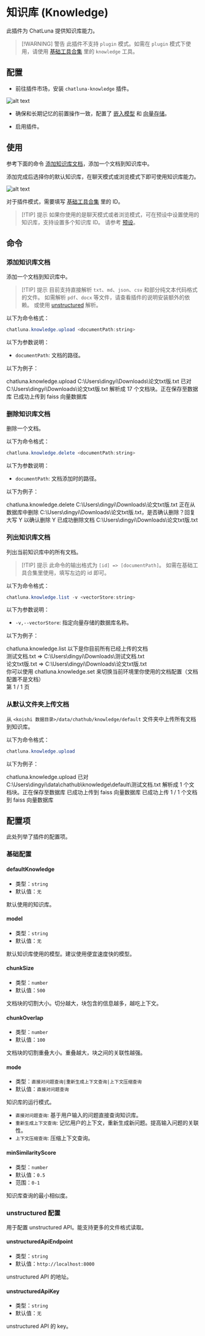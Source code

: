 # 知识库 (Knowledge)

此插件为 ChatLuna 提供知识库能力。

> [!WARNING] 警告
> 此插件不支持 `plugin` 模式。如需在 `plugin` 模式下使用，请使用 [基础工具合集](../plugin/common.md#knowledge) 里的 `knowledge` 工具。

## 配置

- 前往插件市场，安装 `chatluna-knowledge` 插件。

![alt text](../../public/images/image-59.png)

- 确保和长期记忆的前置操作一致，配置了 [嵌入模型](../../guide/configure-embedding-model/introduction.md) 和 [向量存储](../../guide/configure-vector-database/introduction.md)。

- 启用插件。

## 使用

参考下面的命令 [添加知识库文档](#添加知识库文档)，添加一个文档到知识库中。

添加完成后选择你的默认知识库，在聊天模式或浏览模式下即可使用知识库能力。

![alt text](../../public/images/image-60.png)

对于插件模式，需要填写 [基础工具合集](../plugin/common.md#knowledgeid) 里的 ID。

> [!TIP] 提示
> 如果你使用的是聊天模式或者浏览模式，可在预设中设置使用的知识库，支持设置多个知识库 ID。
> 请参考 [预设](../../guide/preset-system/write-preset.md#知识库)。

## 命令

### 添加知识库文档

添加一个文档到知识库中。

> [!TIP] 提示
> 目前支持直接解析 `txt`、`md`、`json`、`csv` 和部分纯文本代码格式的文件。
> 如需解析 `pdf`、`docx` 等文件，请查看插件的说明安装额外的依赖。
> 或使用 [unstructured](https://github.com/Unstructured-IO/unstructured) 解析。

以下为命令格式：

```powershell
chatluna.knowledge.upload <documentPath:string>
```

以下为参数说明：

- `documentPath`: 文档的路径。

以下为例子：

<chat-panel>
  <chat-message nickname="User">chatluna.knowledge.upload C:\Users\dingyi\Downloads\论文txt版.txt</chat-message>
  <chat-message nickname="Bot">已对 C:\Users\dingyi\Downloads\论文txt版.txt 解析成 17 个文档块。正在保存至数据库</chat-message>
  <chat-message nickname="Bot">已成功上传到 faiss 向量数据库</chat-message>
</chat-panel>

### 删除知识库文档

删除一个文档。

以下为命令格式：

```powershell
chatluna.knowledge.delete <documentPath:string>
```

以下为参数说明：

- `documentPath`: 文档添加时的路径。

以下为例子：

<chat-panel>
  <chat-message nickname="User">chatluna.knowledge.delete C:\Users\dingyi\Downloads\论文txt版.txt</chat-message>
  <chat-message nickname="Bot">正在从数据库中删除 C:\Users\dingyi\Downloads\论文txt版.txt，是否确认删除？回复大写 Y 以确认删除</chat-message>
  <chat-message nickname="User">Y</chat-message>
  <chat-message nickname="Bot">已成功删除文档 C:\Users\dingyi\Downloads\论文txt版.txt</chat-message>
</chat-panel>

### 列出知识库文档

列出当前知识库中的所有文档。

> [!TIP] 提示
> 此命令的输出格式为 `[id] => [documentPath]`。
> 如需在基础工具合集里使用，填写左边的 id 即可。

以下为命令格式：

```powershell
chatluna.knowledge.list -v <vectorStore:string>
```

以下为参数说明：

- `-v,--vectorStore`: 指定向量存储的数据库名称。

以下为例子：

<chat-panel>
  <chat-message nickname="User">chatluna.knowledge.list </chat-message>
  <chat-message nickname="Bot">以下是你目前所有已经上传的文档<br>测试文档.txt => C:\Users\dingyi\Downloads\测试文档.txt<br>论文txt版.txt => C:\Users\dingyi\Downloads\论文txt版.txt<br>你可以使用 chatluna.knowledge.set 来切换当前环境里你使用的文档配置（文档配置不是文档）<br>第 1 / 1 页</chat-message>
</chat-panel>

### 从默认文件夹上传文档

从 `<koishi 数据目录>/data/chathub/knowledge/default` 文件夹中上传所有文档到知识库。

以下为命令格式：

```powershell
chatluna.knowledge.upload
```

以下为例子：

<chat-panel>
  <chat-message nickname="User">chatluna.knowledge.upload</chat-message>
  <chat-message nickname="Bot">已对 C:\Users\dingyi\data\chathub\knowledge\default\测试文档.txt 解析成 1 个文档块。正在保存至数据库</chat-message>
  <chat-message nickname="Bot">已成功上传到 faiss 向量数据库</chat-message>
  <chat-message nickname="Bot">已成功上传 1 / 1 个文档到 faiss 向量数据库</chat-message>
</chat-panel>

## 配置项

此处列举了插件的配置项。

### 基础配置

#### defaultKnowledge

- 类型：`string`
- 默认值：`无`

默认使用的知识库。

#### model

- 类型：`string`
- 默认值：`无`

默认知识库使用的模型。建议使用便宜速度快的模型。

#### chunkSize

- 类型：`number`
- 默认值：`500`

文档块的切割大小。切分越大，块包含的信息越多，越吃上下文。

#### chunkOverlap

- 类型：`number`
- 默认值：`100`

文档块的切割重叠大小。重叠越大，块之间的关联性越强。

#### mode

- 类型：`直接对问题查询|重新生成上下文查询|上下文压缩查询`
- 默认值：`直接对问题查询`

知识库的运行模式。

- `直接对问题查询`: 基于用户输入的问题直接查询知识库。
- `重新生成上下文查询`: 记忆用户的上下文，重新生成新问题。提高输入问题的关联性。
- `上下文压缩查询`: 压缩上下文查询。

#### minSimilarityScore

- 类型：`number`
- 默认值：`0.5`
- 范围：`0-1`

知识库查询的最小相似度。

### unstructured 配置

用于配置 unstructured API。能支持更多的文件格式读取。

#### unstructuredApiEndpoint

- 类型：`string`
- 默认值：`http://localhost:8000`

unstructured API 的地址。

#### unstructuredApiKey

- 类型：`string`
- 默认值：`无`

unstructured API 的 key。
